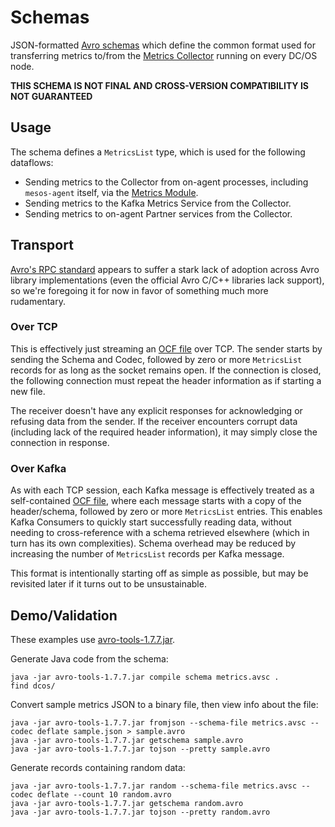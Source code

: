 # Schemas

JSON-formatted [Avro schemas](http://avro.apache.org/docs/current/spec.html#schemas) which define the common format used for transferring metrics to/from the [Metrics Collector](../collector/) running on every DC/OS node.

**THIS SCHEMA IS NOT FINAL AND CROSS-VERSION COMPATIBILITY IS NOT GUARANTEED**

## Usage

The schema defines a `MetricsList` type, which is used for the following dataflows:

- Sending metrics to the Collector from on-agent processes, including `mesos-agent` itself, via the [Metrics Module](../module/).
- Sending metrics to the Kafka Metrics Service from the Collector.
- Sending metrics to on-agent Partner services from the Collector.

## Transport

[Avro's RPC standard](http://avro.apache.org/docs/current/spec.html#Protocol+Wire+Format) appears to suffer a stark lack of adoption across Avro library implementations (even the official Avro C/C++ libraries lack support), so we're foregoing it for now in favor of something much more rudamentary.

### Over TCP

This is effectively just streaming an [OCF file](http://avro.apache.org/docs/current/spec.html#Object+Container+Files) over TCP. The sender starts by sending the Schema and Codec, followed by zero or more `MetricsList` records for as long as the socket remains open. If the connection is closed, the following connection must repeat the header information as if starting a new file.

The receiver doesn't have any explicit responses for acknowledging or refusing data from the sender. If the receiver encounters corrupt data (including lack of the required header information), it may simply close the connection in response.

### Over Kafka

As with each TCP session, each Kafka message is effectively treated as a self-contained [OCF file](http://avro.apache.org/docs/current/spec.html#Object+Container+Files), where each message starts with a copy of the header/schema, followed by zero or more `MetricsList` entries. This enables Kafka Consumers to quickly start successfully reading data, without needing to cross-reference with a schema retrieved elsewhere (which in turn has its own complexities). Schema overhead may be reduced by increasing the number of `MetricsList` records per Kafka message.

This format is intentionally starting off as simple as possible, but may be revisited later if it turns out to be unsustainable.

## Demo/Validation

These examples use [avro-tools-1.7.7.jar](http://www.apache.org/dyn/closer.cgi/avro/avro-1.7.7/java/avro-tools-1.7.7.jar).

Generate Java code from the schema:

```
java -jar avro-tools-1.7.7.jar compile schema metrics.avsc .
find dcos/
```

Convert sample metrics JSON to a binary file, then view info about the file:

```
java -jar avro-tools-1.7.7.jar fromjson --schema-file metrics.avsc --codec deflate sample.json > sample.avro
java -jar avro-tools-1.7.7.jar getschema sample.avro
java -jar avro-tools-1.7.7.jar tojson --pretty sample.avro
```

Generate records containing random data:

```
java -jar avro-tools-1.7.7.jar random --schema-file metrics.avsc --codec deflate --count 10 random.avro
java -jar avro-tools-1.7.7.jar getschema random.avro
java -jar avro-tools-1.7.7.jar tojson --pretty random.avro
```
